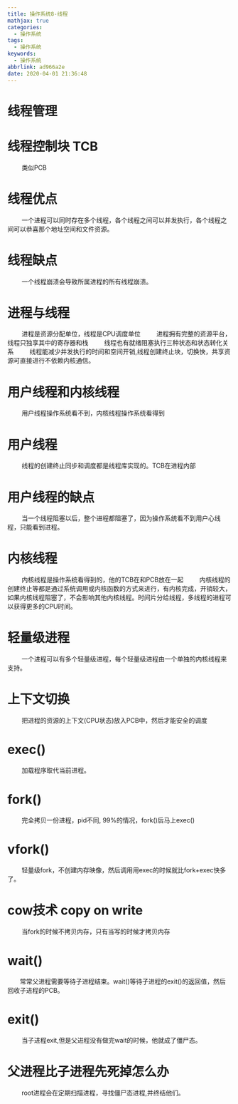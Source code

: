 ```yaml
---
title: 操作系统8-线程
mathjax: true
categories:
  - 操作系统
tags:
  - 操作系统
keywords:
  - 操作系统
abbrlink: ad966a2e
date: 2020-04-01 21:36:48
---
```



# 线程管理
# 线程控制块 TCB
&emsp;&emsp; 类似PCB
# 线程优点
&emsp;&emsp; 一个进程可以同时存在多个线程，各个线程之间可以并发执行，各个线程之间可以恭喜那个地址空间和文件资源。
# 线程缺点
&emsp;&emsp; 一个线程崩溃会导致所属进程的所有线程崩溃。
# 进程与线程
&emsp;&emsp; 进程是资源分配单位，线程是CPU调度单位
&emsp;&emsp;  进程拥有完整的资源平台，线程只独享其中的寄存器和栈
&emsp;&emsp;  线程也有就绪阻塞执行三种状态和状态转化关系
&emsp;&emsp; 线程能减少并发执行的时间和空间开销,线程创建终止块，切换快，共享资源可直接进行不依赖内核通信。
# 用户线程和内核线程
&emsp;&emsp; 用户线程操作系统看不到，内核线程操作系统看得到
# 用户线程
&emsp;&emsp; 线程的创建终止同步和调度都是线程库实现的。TCB在进程内部
# 用户线程的缺点
&emsp;&emsp; 当一个线程阻塞以后，整个进程都阻塞了，因为操作系统看不到用户心线程，只能看到进程。
<!-- more -->
# 内核线程
&emsp;&emsp; 内核线程是操作系统看得到的，他的TCB在和PCB放在一起
&emsp;&emsp; 内核线程的创建终止等都是通过系统调用或内核函数的方式来进行，有内核完成，开销较大，如果内核线程阻塞了，不会影响其他内核线程。时间片分给线程，多线程的进程可以获得更多的CPU时间。
# 轻量级进程
&emsp;&emsp; 一个进程可以有多个轻量级进程，每个轻量级进程由一个单独的内核线程来支持。
# 上下文切换
&emsp;&emsp; 把进程的资源的上下文(CPU状态)放入PCB中，然后才能安全的调度
# exec()
&emsp;&emsp; 加载程序取代当前进程。
# fork()
&emsp;&emsp; 完全拷贝一份进程，pid不同, 99%的情况，fork()后马上exec()
# vfork()
&emsp;&emsp; 轻量级fork，不创建内存映像，然后调用用exec的时候就比fork+exec快多了。
# cow技术 copy on write
&emsp;&emsp; 当fork的时候不拷贝内存，只有当写的时候才拷贝内存
# wait()
&emsp;&emsp;常常父进程需要等待子进程结束。wait()等待子进程的exit()的返回值，然后回收子进程的PCB。
# exit()
&emsp;&emsp; 当子进程exit,但是父进程没有做完wait的时候，他就成了僵尸态。
# 父进程比子进程先死掉怎么办
&emsp;&emsp; root进程会在定期扫描进程，寻找僵尸态进程,并终结他们。






